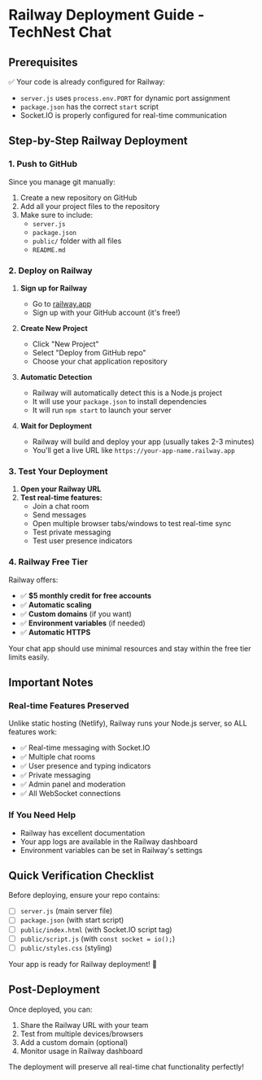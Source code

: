 # Railway Deployment Guide - TechNest Chat

## Prerequisites
✅ Your code is already configured for Railway:
- `server.js` uses `process.env.PORT` for dynamic port assignment
- `package.json` has the correct `start` script
- Socket.IO is properly configured for real-time communication

## Step-by-Step Railway Deployment

### 1. Push to GitHub
Since you manage git manually:
1. Create a new repository on GitHub
2. Add all your project files to the repository
3. Make sure to include:
   - `server.js`
   - `package.json`
   - `public/` folder with all files
   - `README.md`

### 2. Deploy on Railway

1. **Sign up for Railway**
   - Go to [railway.app](https://railway.app)
   - Sign up with your GitHub account (it's free!)

2. **Create New Project**
   - Click "New Project"
   - Select "Deploy from GitHub repo"
   - Choose your chat application repository

3. **Automatic Detection**
   - Railway will automatically detect this is a Node.js project
   - It will use your `package.json` to install dependencies
   - It will run `npm start` to launch your server

4. **Wait for Deployment**
   - Railway will build and deploy your app (usually takes 2-3 minutes)
   - You'll get a live URL like `https://your-app-name.railway.app`

### 3. Test Your Deployment

1. **Open your Railway URL**
2. **Test real-time features:**
   - Join a chat room
   - Send messages
   - Open multiple browser tabs/windows to test real-time sync
   - Test private messaging
   - Test user presence indicators

### 4. Railway Free Tier
Railway offers:
- ✅ **$5 monthly credit for free accounts**
- ✅ **Automatic scaling**
- ✅ **Custom domains** (if you want)
- ✅ **Environment variables** (if needed)
- ✅ **Automatic HTTPS**

Your chat app should use minimal resources and stay within the free tier limits easily.

## Important Notes

### Real-time Features Preserved
Unlike static hosting (Netlify), Railway runs your Node.js server, so ALL features work:
- ✅ Real-time messaging with Socket.IO
- ✅ Multiple chat rooms
- ✅ User presence and typing indicators
- ✅ Private messaging
- ✅ Admin panel and moderation
- ✅ All WebSocket connections

### If You Need Help
- Railway has excellent documentation
- Your app logs are available in the Railway dashboard
- Environment variables can be set in Railway's settings

## Quick Verification Checklist
Before deploying, ensure your repo contains:
- [ ] `server.js` (main server file)
- [ ] `package.json` (with start script)
- [ ] `public/index.html` (with Socket.IO script tag)
- [ ] `public/script.js` (with `const socket = io();`)
- [ ] `public/styles.css` (styling)

Your app is ready for Railway deployment! 🚀

## Post-Deployment
Once deployed, you can:
1. Share the Railway URL with your team
2. Test from multiple devices/browsers
3. Add a custom domain (optional)
4. Monitor usage in Railway dashboard

The deployment will preserve all real-time chat functionality perfectly!

